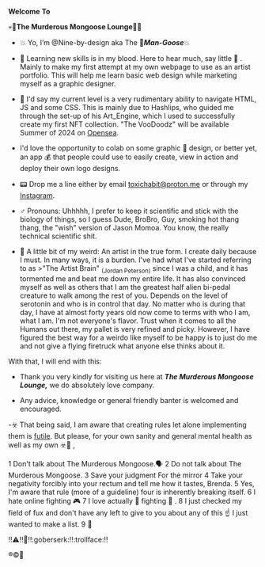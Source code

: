 **Welcome**
**To**
 
:skull::hocho:**The Murderous Mongoose Lounge**:hocho::skull:

- :boom: Yo, I’m @Nine-by-design aka The :badger:***Man-Goose***:boom:

- :dna: Learning new skills is in my blood. Here to hear much, say little :speak_no_evil: . Mainly to make my first attempt at my own webpage to use as an artist portfolio. This will help me learn basic web design while marketing myself as a graphic designer.
- :beginner: I'd say my current level is a very rudimentary ability to navigate HTML, JS and some CSS. This is mainly due to Hashlips, who guided me through the set-up of his Art_Engine, which I used to successfully create my first NFT collection. "The VooDoodz" will be available Summer of 2024 on [Opensea](https://opensea.io/TheMongoose). 
- I'd love the opportunity to colab on some graphic :art: design, or better yet, an app :moneybag: that people could use to easily create, view in action and deploy their own logo designs.

- :pager: Drop me a line either by email toxichabit@proton.me or through my [Instagram](https://www.instagram.com/forever.unfinished.studio/).
- :male_sign:  Pronouns: Uhhhhh, I prefer to keep it scientific and stick with the biology of things, so I guess Dude, BroBro, Guy, smoking hot thang thang, the "wish" version of Jason Momoa. You know, the really technical scientific shit.
- :black_flag: A little bit of my weird: An artist in the true form. I create daily because I must. In many ways, it is a burden. I've had what I've started referring to as >"The Artist Brain" <sub>(Jordan Peterson)</sub> since I was a child, and it has tormented me and beat me down my entire life. It has also convinced myself as well as others that I am the greatest half alien bi-pedal creature to walk among the rest of you. Depends on the level of serotonin and who is in control that day. No matter who is during that day, I have at almost forty years old now come to terms with who I am, what I am. I'm not everyone's flavor. Trust when it comes to all the Humans out there, my pallet is very refined and picky. However, I have figured the best way for a weirdo like myself to be happy is to just do me and not give a flying firetruck what anyone else thinks about it.

With that, I will end with this:

- Thank you very kindly for visiting us here at ***The Murderous Mongoose Lounge,*** we do absolutely love company.

- Any advice, knowledge or general friendly banter is welcomed and encouraged.
  
-:biohazard: That being said, I am aware that creating rules let alone implementing them is [futile](https://tvtropes.org/pmwiki/pmwiki.php/Main/RulesOfTheInternet). But please, for your own sanity and general mental health as well as my own :biohazard::badger: ,
 
  1 Don't talk about The Murderous Mongoose.:speaking_head:
  2 Do not talk about The Murderous Mongoose.
  3 Save your judgment For the mirror
  4 Take your negativity forcibly into your rectum and tell me how it tastes, Brenda.
  5 Yes, I'm aware that rule (more of a guideline) four is inherently breaking itself.
  6 I hate online fighting :video_game:
  7 I love actually :boxing_glove: fighting :supervillain: .
  8 I just checked my field of fux and don't have any left to give to you about any of this ☝️ I just wanted to make a list.
  9 🖕

  :bangbang::warning::bangbang::underage::bangbang::goberserk::bangbang::trollface::bangbang:

  :registered::copyright::checkered_flag:

<!---
Nine-by-design/Nine-by-design is a ✨ special ✨ repository because its `README.md` (this file) appears on your GitHub profile.
You can click the Preview link to take a look at your changes.
--->
